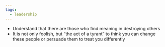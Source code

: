 ```yaml
---
tags:
  - leadership
---
```

- Understand that there are those who find meaning in destroying others
- It is not only foolish, but “the act of a tyrant” to think you can change these people or persuade them to treat you differently